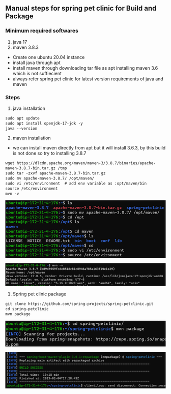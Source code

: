 Manual steps for spring pet clinic for Build and Package
--------------------------------------------------------
### Minimum required softwares
1. java 17 
2. maven 3.8.3

* Create one ubuntu 20.04 instance
* install java through apt
* install maven through downloading tar file as apt installing maven 3.6 which is not suffiecient
* always refer spring pet clinic for latest version requirements of java and maven

### Steps
1. java installation
```
sudo apt update
sudo apt install openjdk-17-jdk -y
java --version
```
2. maven installation
* we can install maven directly from apt but it will install 3.6.3, by this build is not done so try to installing 3.8.7
```
wget https://dlcdn.apache.org/maven/maven-3/3.8.7/binaries/apache-maven-3.8.7-bin.tar.gz /tmp
sudo tar -zxvf apache-maven-3.8.7-bin.tar.gz
sudo mv apache-maven-3.8.7/ /opt/maven/
sudo vi /etc/environment  # add env variable as :opt/maven/bin
source /etc/environment
mvn -v
```
![preview](images/mvn1.png)

![preview](images/mvn2.png)

1. Spring pet clinic package
```
git clone https://github.com/spring-projects/spring-petclinic.git
cd spring-petclinic
mvn package
```
![preview](images/sprpetclinic1.png)

![preview](images/sprpetclinic2.png)
